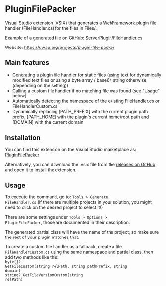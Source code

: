 # PluginFilePacker
Visual Studio extension (VSIX) that generates a [WebFramework](https://uwap.org/projects/webframework) plugin file handler (FileHandler.cs) for the files in Files/.

Example of a generated file on GitHub: [ServerPlugin/FileHandler.cs](https://github.com/pmpwsk/ServerPlugin/blob/master/FileHandler.cs)

Website: https://uwap.org/projects/plugin-file-packer

## Main features
- Generating a plugin file handler for static files (using text for dynamically modified text files or using a byte array / base64 string otherwise (depending on the setting))
- Calling a custom file handler if no matching file was found (see "Usage" below)
- Automatically detecting the namespace of the existing FileHandler.cs or FileHandlerCustom.cs
- Dynamically replacing [PATH_PREFIX] with the current plugin path prefix, [PATH_HOME] with the plugin's current home/root path and [DOMAIN] with the current domain

## Installation
You can find this extension on the Visual Studio marketplace as: [PluginFilePacker](https://marketplace.visualstudio.com/items?itemName=uwap-org.uwap-PluginFilePacker)

Alternatively, you can download the .vsix file from the [releases on GitHub](https://github.com/pmpwsk/PluginFilePacker/releases) and open it to install the extension.

## Usage
To execute the command, go to: <code>Tools > Generate FileHandler.cs</code> (if there are multiple projects in your solution, you might need to click on the desired project to select it!)

There are some settings under <code>Tools > Options > PluginFilePacker</code>, those are documented in their description.

The generated partial class will have the name of the project, so make sure the rest of your plugin matches that.

To create a custom file handler as a fallback, create a file <code>FileHandlerCustom.cs</code> using the same namespace and partial class, then add two methods like this:<br/><code>byte[]? GetFileCustom(string relPath, string pathPrefix, string domain)</code><br/><code>string? GetFileVersionCustom(string relPath)</code>
